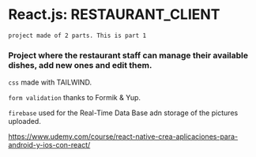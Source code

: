 # React.js: RESTAURANT_CLIENT
`project made of 2 parts. This is part 1`

### Project where the restaurant staff can manage their available dishes, add new ones and edit them.

`css` made with TAILWIND.

`form validation` thanks to Formik & Yup.

`firebase` used for the Real-Time Data Base adn storage of the pictures uploaded.


https://www.udemy.com/course/react-native-crea-aplicaciones-para-android-y-ios-con-react/
